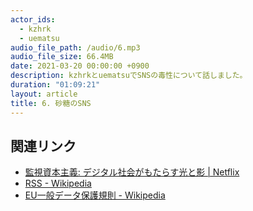 ```yaml
---
actor_ids:
  - kzhrk
  - uematsu
audio_file_path: /audio/6.mp3
audio_file_size: 66.4MB
date: 2021-03-20 00:00:00 +0900
description: kzhrkとuematsuでSNSの毒性について話しました。
duration: "01:09:21"
layout: article
title: 6. 砂糖のSNS
---
```


## 関連リンク

- [監視資本主義: デジタル社会がもたらす光と影 \| Netflix](https://www.netflix.com/watch/81254224)
- [RSS - Wikipedia](https://ja.wikipedia.org/wiki/RSS#:~:text=RSS%EF%BC%88%E3%83%90%E3%83%BC%E3%82%B8%E3%83%A7%E3%83%B3%E3%81%AB%E3%82%88%E3%81%A3%E3%81%A6Rich%20Site,%E3%83%95%E3%82%A9%E3%83%BC%E3%83%9E%E3%83%83%E3%83%88%E3%81%AE%E7%B7%8F%E7%A7%B0%E3%81%A7%E3%81%82%E3%82%8B%E3%80%82)
- [EU一般データ保護規則 - Wikipedia](https://ja.wikipedia.org/wiki/EU%E4%B8%80%E8%88%AC%E3%83%87%E3%83%BC%E3%82%BF%E4%BF%9D%E8%AD%B7%E8%A6%8F%E5%89%87)
